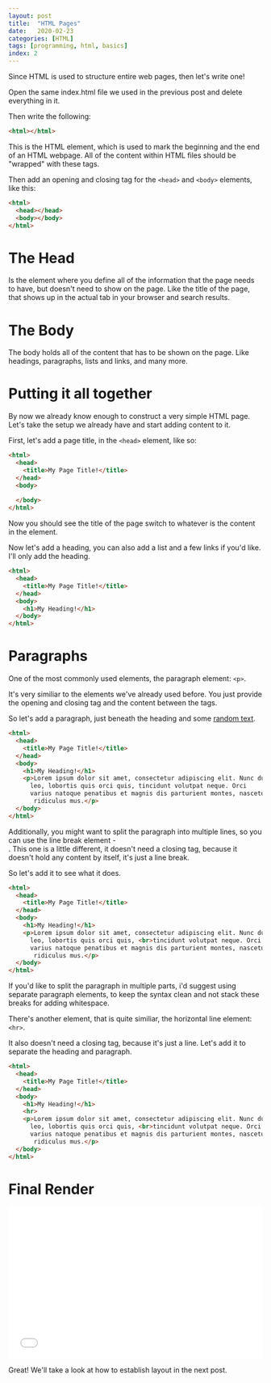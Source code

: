```yaml
---
layout: post
title:  "HTML Pages"
date:   2020-02-23
categories: [HTML]
tags: [programming, html, basics]
index: 2
---
```


Since HTML is used to structure entire web pages, then let's write one!

Open the same index.html file we used in the previous post and delete everything in it.

Then write the following:

```html
<html></html>
```

This is the HTML element, which is used to mark the beginning and the end of an HTML webpage. All of the content within HTML files should be "wrapped" with these tags.

Then add an opening and closing tag for the `<head>` and `<body>` elements, like this:

```html
<html>
  <head></head>
  <body></body>
</html>
```

# The Head

Is the element where you define all of the information that the page needs to have, but doesn't need to show on the page. Like the title of the page, that shows up in the actual tab in your browser and search results. 

# The Body

The body holds all of the content that has to be shown on the page. Like headings, paragraphs, lists and links, and many more.

# Putting it all together

By now we already know enough to construct a very simple HTML page. Let's take the setup we already have and start adding content to it.

First, let's add a page title, in the `<head>` element, like so:


```html
<html>
  <head>
    <title>My Page Title!</title>
  </head>
  <body>
  
  </body>
</html>
```

Now you should see the title of the page switch to whatever is the content in the element.

Now let's add a heading, you can also add a list and a few links if you'd like. I'll only add the heading.

```html
<html>
  <head>
    <title>My Page Title!</title>
  </head>
  <body>
    <h1>My Heading!</h1>
  </body>
</html>
```

# Paragraphs

One of the most commonly used elements, the paragraph element: `<p>`. 

It's very similiar to the elements we've already used before. You just provide the opening and closing tag and the content between the tags.

So let's add a paragraph, just beneath the heading and some [random text](https://www.lipsum.com/).

```html
<html>
  <head>
    <title>My Page Title!</title>
  </head>
  <body>
    <h1>My Heading!</h1>
    <p>Lorem ipsum dolor sit amet, consectetur adipiscing elit. Nunc dui 
      leo, lobortis quis orci quis, tincidunt volutpat neque. Orci 
      varius natoque penatibus et magnis dis parturient montes, nascetur
       ridiculus mus.</p>
  </body>
</html>
```

Additionally, you might want to split the paragraph into multiple lines, so you can use the line break element - <code class="language-html"><br></code>. This one is a little different, it doesn't need a closing tag, because it doesn't hold any content by itself, it's just a line break.

So let's add it to see what it does.

```html
<html>
  <head>
    <title>My Page Title!</title>
  </head>
  <body>
    <h1>My Heading!</h1>
    <p>Lorem ipsum dolor sit amet, consectetur adipiscing elit. Nunc dui 
      leo, lobortis quis orci quis, <br>tincidunt volutpat neque. Orci 
      varius natoque penatibus et magnis dis parturient montes, nascetur
       ridiculus mus.</p>
  </body>
</html>
```

If you'd like to split the paragraph in multiple parts, i'd suggest using separate paragraph elements, to keep the syntax clean and not stack these breaks for adding whitespace.

There's another element, that is quite similiar, the horizontal line element: `<hr>`. 

It also doesn't need a closing tag, because it's just a line. Let's add it to separate the heading and paragraph.

```html
<html>
  <head>
    <title>My Page Title!</title>
  </head>
  <body>
    <h1>My Heading!</h1>
    <hr>
    <p>Lorem ipsum dolor sit amet, consectetur adipiscing elit. Nunc dui 
      leo, lobortis quis orci quis, <br>tincidunt volutpat neque. Orci 
      varius natoque penatibus et magnis dis parturient montes, nascetur
       ridiculus mus.</p>
  </body>
</html>
```

# Final Render

<iframe width="100%" height="300" src="//jsfiddle.net/itshazy/me3nd6vh/embedded/html,result/dark/" allowfullscreen="allowfullscreen" allowpaymentrequest frameborder="0"></iframe>

Great! We'll take a look at how to establish layout in the next post.
